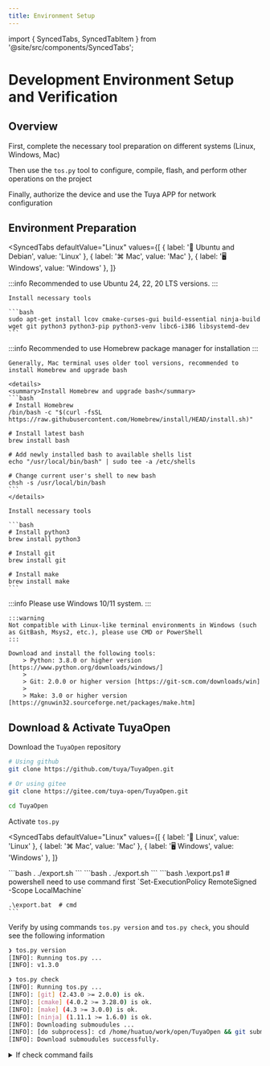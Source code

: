 ```yaml
---
title: Environment Setup
---
```


import { SyncedTabs, SyncedTabItem } from '@site/src/components/SyncedTabs';

# Development Environment Setup and Verification

## Overview

First, complete the necessary tool preparation on different systems (Linux, Windows, Mac)

Then use the `tos.py` tool to configure, compile, flash, and perform other operations on the project

Finally, authorize the device and use the Tuya APP for network configuration

## Environment Preparation

<SyncedTabs
  defaultValue="Linux"
  values={[
    { label: '🐧 Ubuntu and Debian', value: 'Linux' },
    { label: '⌘ Mac', value: 'Mac' },
    { label: '🖥️ Windows', value: 'Windows' },
  ]}
>

  <SyncedTabItem value="Linux">
    :::info
    Recommended to use Ubuntu 24, 22, 20 LTS versions.
    :::

    Install necessary tools

    ```bash
    sudo apt-get install lcov cmake-curses-gui build-essential ninja-build wget git python3 python3-pip python3-venv libc6-i386 libsystemd-dev
    ```
  </SyncedTabItem>
  <SyncedTabItem value="Mac">
    :::info
    Recommended to use Homebrew package manager for installation
    :::

    Generally, Mac terminal uses older tool versions, recommended to install Homebrew and upgrade bash

    <details>
    <summary>Install Homebrew and upgrade bash</summary>
    ```bash
    # Install Homebrew
    /bin/bash -c "$(curl -fsSL https://raw.githubusercontent.com/Homebrew/install/HEAD/install.sh)"

    # Install latest bash
    brew install bash

    # Add newly installed bash to available shells list
    echo "/usr/local/bin/bash" | sudo tee -a /etc/shells

    # Change current user's shell to new bash
    chsh -s /usr/local/bin/bash
    ```
    </details>

    Install necessary tools

    ```bash
    # Install python3
    brew install python3

    # Install git
    brew install git

    # Install make
    brew install make
    ```
  </SyncedTabItem>
  <SyncedTabItem value="Windows">
    :::info
    Please use Windows 10/11 system.
    :::

    :::warning
    Not compatible with Linux-like terminal environments in Windows (such as GitBash, Msys2, etc.), please use CMD or PowerShell
    :::

    Download and install the following tools:
        > Python: 3.8.0 or higher version [https://www.python.org/downloads/windows/]
        >
        > Git: 2.0.0 or higher version [https://git-scm.com/downloads/win]
        >
        > Make: 3.0 or higher version [https://gnuwin32.sourceforge.net/packages/make.htm]
  </SyncedTabItem>
</SyncedTabs>

## Download & Activate TuyaOpen

Download the `TuyaOpen` repository

```bash
# Using github
git clone https://github.com/tuya/TuyaOpen.git

# Or using gitee
git clone https://gitee.com/tuya-open/TuyaOpen.git

cd TuyaOpen
```

Activate `tos.py`

<SyncedTabs
  defaultValue="Linux"
  values={[
    { label: '🐧 Linux', value: 'Linux' },
    { label: '⌘ Mac', value: 'Mac' },
    { label: '🖥️ Windows', value: 'Windows' },
  ]}
>
  <SyncedTabItem value="Linux">
    ```bash
    . ./export.sh
    ```
  </SyncedTabItem>
  <SyncedTabItem value="Mac">
    ```bash
    . ./export.sh
    ```
  </SyncedTabItem>
  <SyncedTabItem value="Windows">
    ```bash
    .\export.ps1  # powershell need to use command first `Set-ExecutionPolicy RemoteSigned -Scope LocalMachine`

    .\export.bat  # cmd
    ```
  </SyncedTabItem>
</SyncedTabs>

Verify by using commands `tos.py version` and `tos.py check`, you should see the following information

```bash
❯ tos.py version
[INFO]: Running tos.py ...
[INFO]: v1.3.0

❯ tos.py check
[INFO]: Running tos.py ...
[INFO]: [git] (2.43.0 >= 2.0.0) is ok.
[INFO]: [cmake] (4.0.2 >= 3.28.0) is ok.
[INFO]: [make] (4.3 >= 3.0.0) is ok.
[INFO]: [ninja] (1.11.1 >= 1.6.0) is ok.
[INFO]: Downloading submoudules ...
[INFO]: [do subprocess]: cd /home/huatuo/work/open/TuyaOpen && git submodule update --init
[INFO]: Download submoudules successfully.
```

<details>
<summary>If check command fails</summary>
```bash
# Tool validation fails, please install or upgrade corresponding tools

# Submodules download fails, manually execute git command
git submodule update --init
```
</details>

Use the following command to deactivate `tos.py`

<SyncedTabs
  defaultValue="Linux"
  values={[
    { label: '🐧 Linux', value: 'Linux' },
    { label: '⌘ Mac', value: 'Mac' },
    { label: '🖥️ Windows', value: 'Windows' },
  ]}
>
  <SyncedTabItem value="Linux">
    ```bash
    deactivate
    ```
  </SyncedTabItem>
  <SyncedTabItem value="Mac">
    ```bash
    deactivate
    ```
  </SyncedTabItem>
  <SyncedTabItem value="Windows">
    ```bash
    exit
    ```
  </SyncedTabItem>
</SyncedTabs>

For more detailed information about `tos.py`, you can use the command `tos.py --help` to view

Or check [tos.py Tool Usage](./tos-guide.md)

## Project Operations

### Select Project

In TuyaOpen, compilable projects can be selected from `apps` and `example` directories

Here we use `switch_demo` as an example

Enter the project directory

```bash
cd apps/tuya_cloud/switch_demo
```

### Configure Project

Use command `tos.py config choice` to configure the project

This command will provide verified configuration options, users can select based on their hardware devices

```bash
❯ tos.py config choice
[INFO]: Running tos.py ...
[INFO]: Fullclean success.
--------------------
1. LN882H.config
2. EWT103-W15.config
3. Ubuntu.config
4. ESP32-C3.config
5. ESP32-S3.config
6. ESP32.config
7. T3.config
8. T5AI.config
9. T2.config
10. BK7231X.config
--------------------
Input "q" to exit.
Choice config file:
```

Here we use Tuya T5 series development board as an example, select `T5AI.config`

### Build Artifacts

Build the project using command `tos.py build`

```bash
❯ tos.py build
...
[INFO]: ******************************
[INFO]: /xxx/TuyaOpen/apps/tuya_cloud/switch_demo/.build/bin/switch_demo_QIO_1.0.0.bin
[INFO]: ******************************
[INFO]: ******* Build Success ********
[INFO]: ******************************

```

### Clean Artifacts

Clean compilation cache using command `tos.py clean` or `tos.py clean -f` (deep clean)

```bash
❯ tos.py clean -f
[INFO]: Running tos.py ...
[INFO]: Fullclean success.
```

## Flashing, Logging and Authorization

### Flashing

Connect the device to PC, if using virtual machine, please map the serial port to the virtual machine

:::tip
For Linux / Mac users, you need to enable serial port usage permissions, execute command

`sudo usermod -aG dialout $USER`

and restart the system
:::

Flash the firmware using command `tos.py flash`, and select the flashing port

If there are multiple serial ports, you can try them one by one

```bash
❯ tos.py flash
[INFO]: Run Tuya Uart Tool.
[INFO]: Use default baudrate: [921600]
[INFO]: Use default start address: [0x00]
--------------------
1. /dev/ttyACM1
2. /dev/ttyACM0
--------------------
Select serial port: 2
[INFO]: Waiting Reset ...
[INFO]: unprotect flash OK.
[INFO]: sync baudrate 921600 success
Erasing: ━━━━━━━━━━━━━━━━━━━━━━━━━━━━━━━━━━━━━━━━ 100% 5 bytes/s   0:00:07 / 0:00:00
[INFO]: Erase flash success
Writing: ━━━━━━━━━━━━━━━━━━━━━━━━━━━━━━━━━━━━━━━╸ 100% 12 bytes/s ⠸ 0:00:38 / 0:00:01
[INFO]: Write flash success
[INFO]: CRC check success
[INFO]: Reboot done
[INFO]: Flash write success.
```

<details>
<summary>If you see `Port [xxx] may be busy` prompt</summary>

You can wait for about 1 minute and try again

For different virtual machines and serial port chips, the mapping process takes different time
</details>

### Logging

View logs using command `tos.py monitor`, and select the log port

If you want to view complete logs, you can manually reset the device after the command

```bash
❯ tos.py monitor
[INFO]: Run Tuya Uart Tool.
--------------------
1. /dev/ttyACM1
2. /dev/ttyACM0
--------------------
Select serial port: 1
[INFO]: Open Monitor. (Quit: Ctrl+c)
[01-01 00:03:25 ty D][tuya_health.c:75] feed watchdog
[01-01 00:03:35 ty D][tuya_health.c:75] feed watchdog
[01-01 00:03:45 ty D][tuya_health.c:75] feed watchdog
[01-01 00:03:55 ty D][tuya_health.c:75] feed watchdog
```

Exit log viewing by pressing `Ctrl+c`, then press Enter

```bash
^C[INFO]: Press "Entry" ...

[INFO]: Monitor exit.
```

### Authorization

For information about authorization codes, please check [Authorization Code Description](./index.md#license-key)

Two authorization methods are provided

1. Authorization Command

    Use command `tos.py monitor -b 115200`

    :::tip
    Here select the serial port used during flashing
    :::

    Input interactive command, `auth`, press Enter

    You will get the following information

    ```bash
    [INFO]: Run Tuya Uart Tool.
    --------------------
    1. /dev/ttyACM1
    2. /dev/ttyACM0
    --------------------
    Select serial port: 2
    [INFO]: Open Monitor. (Quit: Ctrl+c)
    auth
    auth
    Use like: auth uuidxxxxxxxxxxxxxxxx keyxxxxxxxxxxxxxxxxxxxxxxxxxxxxx
    tuya>
    ```

    According to the prompt, use `auth` to write `uuid` and `authkey`

    ```bash
    tuya>
    auth uuid9f6a6xxxxxxxxxxx cGuDnU2YxjHJldjxxxxxxxxxxxxxxxxx
    auth uuid9f6a6xxxxxxxxxxx cGuDnU2YxjHJldjxxxxxxxxxxxxxxxxx
    Authorization write succeeds.
    ```

    If the device doesn't support authorization command, use method 2 to configure authorization information

2. Modify Header File

    Find the `tuya_config.h` file in the project path

    The file location may vary depending on the selected project, in `src` or `include` directory

    Modify the authorization information configuration in the file, such as

    ```c++
    #define TUYA_OPENSDK_UUID      "uuidxxxxxxxxxxxxxxxx"                    // Please change the correct uuid
    #define TUYA_OPENSDK_AUTHKEY   "keyxxxxxxxxxxxxxxxxxxxxxxxxxxxxx"        // Please change the correct authkey
    ```

    Recompile, flash, and start the device

## Device Network Configuration

[Device Network Configuration Guide](./device-network-configuration.md)

## Common Issues

1. Flashing fails

    Refer to [Install the corresponding driver.](./tools-tyutool.md#always-fails-during-write-in-the-burning-process)

2. `tos.py` activation fails

    If activation fails, it may be because `python3-venv` is not installed. Please install it and try again

    ```bash
    sudo apt-get install python3-venv
    ```

    Delete the `./.venv` directory and reactivate